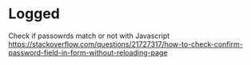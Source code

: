 # Logged


Check if passowrds match or not with Javascript
https://stackoverflow.com/questions/21727317/how-to-check-confirm-password-field-in-form-without-reloading-page
